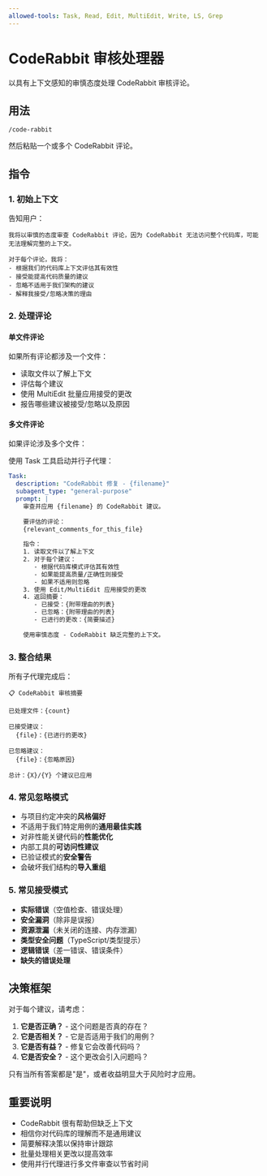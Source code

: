```yaml
---
allowed-tools: Task, Read, Edit, MultiEdit, Write, LS, Grep
---
```


# CodeRabbit 审核处理器

以具有上下文感知的审慎态度处理 CodeRabbit 审核评论。

## 用法
```
/code-rabbit
```

然后粘贴一个或多个 CodeRabbit 评论。

## 指令

### 1. 初始上下文

告知用户：
```
我将以审慎的态度审查 CodeRabbit 评论，因为 CodeRabbit 无法访问整个代码库，可能无法理解完整的上下文。

对于每个评论，我将：
- 根据我们的代码库上下文评估其有效性
- 接受能提高代码质量的建议
- 忽略不适用于我们架构的建议
- 解释我接受/忽略决策的理由
```

### 2. 处理评论

#### 单文件评论
如果所有评论都涉及一个文件：
- 读取文件以了解上下文
- 评估每个建议
- 使用 MultiEdit 批量应用接受的更改
- 报告哪些建议被接受/忽略以及原因

#### 多文件评论
如果评论涉及多个文件：

使用 Task 工具启动并行子代理：
```yaml
Task:
  description: "CodeRabbit 修复 - {filename}"
  subagent_type: "general-purpose"
  prompt: |
    审查并应用 {filename} 的 CodeRabbit 建议。
    
    要评估的评论：
    {relevant_comments_for_this_file}
    
    指令：
    1. 读取文件以了解上下文
    2. 对于每个建议：
       - 根据代码库模式评估其有效性
       - 如果能提高质量/正确性则接受
       - 如果不适用则忽略
    3. 使用 Edit/MultiEdit 应用接受的更改
    4. 返回摘要：
       - 已接受：{附带理由的列表}
       - 已忽略：{附带理由的列表}
       - 已进行的更改：{简要描述}
    
    使用审慎态度 - CodeRabbit 缺乏完整的上下文。
```

### 3. 整合结果

所有子代理完成后：
```
📋 CodeRabbit 审核摘要

已处理文件：{count}

已接受建议：
  {file}：{已进行的更改}
  
已忽略建议：
  {file}：{忽略原因}

总计：{X}/{Y} 个建议已应用
```

### 4. 常见忽略模式

- 与项目约定冲突的**风格偏好**
- 不适用于我们特定用例的**通用最佳实践**
- 对非性能关键代码的**性能优化**
- 内部工具的**可访问性建议**
- 已验证模式的**安全警告**
- 会破坏我们结构的**导入重组**

### 5. 常见接受模式

- **实际错误**（空值检查、错误处理）
- **安全漏洞**（除非是误报）
- **资源泄漏**（未关闭的连接、内存泄漏）
- **类型安全问题**（TypeScript/类型提示）
- **逻辑错误**（差一错误、错误条件）
- **缺失的错误处理** 

## 决策框架

对于每个建议，请考虑：
1. **它是否正确？** - 这个问题是否真的存在？
2. **它是否相关？** - 它是否适用于我们的用例？
3. **它是否有益？** - 修复它会改善代码吗？
4. **它是否安全？** - 这个更改会引入问题吗？

只有当所有答案都是"是"，或者收益明显大于风险时才应用。

## 重要说明

- CodeRabbit 很有帮助但缺乏上下文
- 相信你对代码库的理解而不是通用建议
- 简要解释决策以保持审计跟踪
- 批量处理相关更改以提高效率
- 使用并行代理进行多文件审查以节省时间
